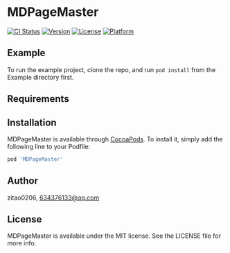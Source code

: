 # MDPageMaster

[![CI Status](https://img.shields.io/travis/zitao0206/MDPageMaster.svg?style=flat)](https://travis-ci.org/zitao0206/MDPageMaster)
[![Version](https://img.shields.io/cocoapods/v/MDPageMaster.svg?style=flat)](https://cocoapods.org/pods/MDPageMaster)
[![License](https://img.shields.io/cocoapods/l/MDPageMaster.svg?style=flat)](https://cocoapods.org/pods/MDPageMaster)
[![Platform](https://img.shields.io/cocoapods/p/MDPageMaster.svg?style=flat)](https://cocoapods.org/pods/MDPageMaster)

## Example

To run the example project, clone the repo, and run `pod install` from the Example directory first.

## Requirements

## Installation

MDPageMaster is available through [CocoaPods](https://cocoapods.org). To install
it, simply add the following line to your Podfile:

```ruby
pod 'MDPageMaster'
```

## Author

zitao0206, 634376133@qq.com

## License

MDPageMaster is available under the MIT license. See the LICENSE file for more info.
